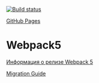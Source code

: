 [![Build status](https://ci.appveyor.com/api/projects/status/b2s0ml2wjmvnbl71?svg=true)](https://ci.appveyor.com/project/Niksel00/ahj-env-1-a7oqd)


[GitHub Pages](https://niksel00.github.io/ahj-env-1/)

# Webpack5

[Информация о релизе Webpack 5](https://webpack.js.org/blog/2020-10-10-webpack-5-release/)

[Migration Guide](https://webpack.js.org/migrate/5/)
